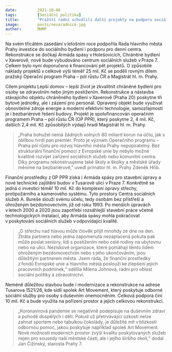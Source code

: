```yaml
---
date:         2021-10-08
tags:         [Sociální politika]
title:        "Pražští radní schválili další projekty na podporu sociálních služeb"
image: 	      posts/novaradnice.jpg
author:       MHMP
---
```


Na svém třicátém zasedání v letošním roce podpořila Rada hlavního města Prahy investice do sociálního bydlení i podporu pro denní centra. Rekonstrukce se dočkají Armáda spásy v Holešovicích, Chráněné bydlení v Xaverově, nově bude vybudováno centrum sociálních služeb v Praze 7. Celkem bylo nyní doporučeno k financování pět projektů. O způsobilé náklady projektů v celkové výši téměř 25 mil. Kč se podělí rovným dílem pražský Operační program Praha – pól růstu ČR a Magistrát hl. m. Prahy.

Cílem projektu Lepší domov – lepší život je zkvalitnit chráněné bydlení pro osoby se zdravotním nebo jiným postižením. Rekonstrukce a nástavba stávajícího objektu chráněného bydlení v Xaverově (Praha 20) poskytne tři bytové jednotky, ale i zázemí pro personál. Opravený objekt bude využívat obnovitelné zdroje energie a moderní efektivní technologie, samozřejmostí je i bezbariérové řešení budovy. Projekt je spolufinancován operačním programem Praha – pól růstu ČR (OP PPR), který poskytne 2, 4 mil. Kč, dalších 2,4 mil. Kč způsobilých výdajů hradí Magistrát hl. m. Prahy.

> „Praha bohužel nemá žádných volných 80 miliard korun na účtu, jak s oblibou tvrdí pan premiér. Proto je význam Operačního programu – Praha pól růstu pro rozvoj hlavního města Prahy nepopiratelný. Bez strukturální finanční pomoci z Evropské unie by nebylo možné kvalitně rozvíjet zařízení sociálních služeb nebo komunitní centra. Díky programu rekonstruujeme také školy a školky a městské úřady měníme na bezbariérové,” uvedl primátor hl. m. Prahy Zdeněk Hřib.

Finanční prostředky z OP PPR získá i Armáda spásy pro stavební úpravy a nové technické zajištění budov v Tusarově ulici v Praze 7. Konkrétně se jedná o investici téměř 10 mil. Kč do komplexní opravy střechy, protipožárního a kamerového systému. Tyto prostory Centra sociálních služeb A. Bureše slouží svému účelu, tedy osobám bez přístřeší a ohroženým bezdomovectvím, již od roku 1993. Po menších úpravách v letech 2000 a 2020 jsou zapotřebí rozsáhlejší stavební práce včetně technologických instalací, aby Armáda spásy mohla pokračovat v poskytování sociálních služeb v odpovídající kvalitě.

> „O střechu nad hlavou může člověk přijít mnohdy ze dne na den. Ztráta partnera nebo jedna zapomenutá nezaplacená pokuta pak může poslat seniory, lidi s postižením nebo celé rodiny na ubytovnu nebo na ulici. Neziskové organizace, které pomáhají těmto lidem ohroženým bezdomovectvím nebo s jeho ukončováním, jsou důležitým partnerem města.  Jsem ráda, že finanční prostředky z fondů Evropské unie a hlavního města poslouží ke zlepšení jejich pracovních podmínek,“ sdělila Milena Johnová, radní pro oblast sociální politiky a zdravotnictví. 

Neméně důležitou stavbou bude i modernizace a rekonstrukce na adrese Tusarova 1521/26, kde sídlí spolek Art Movement, který poskytuje odborné sociální služby pro osoby s duševním onemocněním. Celková podpora činí 10 mil. Kč a bude využita na pořízení prostor a jejich celkovou rekonstrukci.

> „Koronavirová pandemie se negativně podepisuje na duševním zdraví a pohodě dospělých i dětí. Pokud už přetrvávající úzkosti nelze zahnat sportem nebo tabulkou čokolády, je důležité mít v blízkosti odbornou pomoc, jakou poskytuje například spolek Art Movement. Nové možnosti moderních prostor zvýší kvalitu poskytovaných služeb nejen pro sousedy naší městské části, ale i jejího širšího okolí,“ dodal Jan Čižinský, starosta Prahy 7. 


